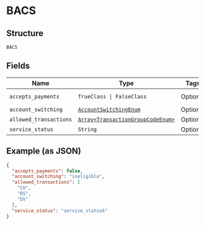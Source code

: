 
# BACS

## Structure

`BACS`

## Fields

| Name | Type | Tags | Description |
|  --- | --- | --- | --- |
| `accepts_payments` | `TrueClass \| FalseClass` | Optional | **Default**: `false` |
| `account_switching` | [`AccountSwitchingEnum`](../../doc/models/account-switching-enum.md) | Optional | - |
| `allowed_transactions` | [`Array<TransactionGroupCodeEnum>`](../../doc/models/transaction-group-code-enum.md) | Optional | - |
| `service_status` | `String` | Optional | - |

## Example (as JSON)

```json
{
  "accepts_payments": false,
  "account_switching": "ineligible",
  "allowed_transactions": [
    "CU",
    "BS",
    "DV"
  ],
  "service_status": "service_status6"
}
```

